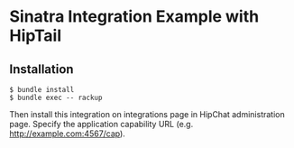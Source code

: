 # Sinatra Integration Example with HipTail

## Installation

    $ bundle install
    $ bundle exec -- rackup

Then install this integration on integrations page in HipChat administration page.
Specify the application capability URL (e.g. http://example.com:4567/cap).
